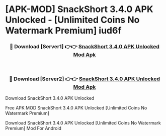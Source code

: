 # [APK-MOD] SnackShort 3.4.0 APK Unlocked - [Unlimited Coins No Watermark Premium] iud6f



<div align="center">
<h3>🔴 Download [Server1] 👉👉 <a href="https://momento.my/?title=SnackShort_3.4.0_APK_Unlocked">SnackShort 3.4.0 APK Unlocked Mod Apk</a></h3><br>

<h3>🔴 Download [Server2] 👉👉 <a href="https://momento.my/?title=SnackShort_3.4.0_APK_Unlocked">SnackShort 3.4.0 APK Unlocked Mod Apk</a></h3>
</div>



Download SnackShort 3.4.0 APK Unlocked 

Free APK MOD SnackShort 3.4.0 APK Unlocked [Unlimited Coins No Watermark Premium]

Download SnackShort 3.4.0 APK Unlocked [Unlimited Coins No Watermark Premium] Mod For Android
